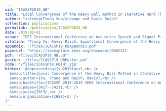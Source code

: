 ```yaml
---
uid: "ICASSP2019_HB"
title: "Local Convergence of the Heavy Ball method in Iterative Hard Thresholding for Low-Rank Matrix Completion"
author: "<strong>Trung Vu</strong> and Raviv Raich"
collection: publications
permalink: /publication/ICASSP2019_HB
date: 2019-02-01
venue: 'IEEE International Conference on Acoustics Speech and Signal Processing (ICASSP)'
citation: 'Trung Vu, Raviv Raich. &quot;Local Convergence of the Heavy Ball method in Iterative Hard Thresholding for Low-Rank Matrix Completion,&quot; In Proceedings of 2019 IEEE International Conference on Acoustics Speech and Signal Processing (ICASSP), Brighton, UK, May 12-17, 2019.'
appendix: '/files/ICASSP19_HBAppendix.pdf'
paperurl: 'https://ieeexplore.ieee.org/document/8682312'
pdf: '/files/ICASSP19_HB.pdf'
poster: '/files/ICASSP19_HBPoster.pdf'
code: '/files/ICASSP19_HBIHT.zip'
bibtex: '@inproceedings{vu2019local,<br />
  &emsp;title={Local Convergence of the Heavy Ball Method in Iterative Hard Thresholding for Low-rank Matrix Completion},<br />
  &emsp;author={Vu, Trung and Raich, Raviv},<br />
  &emsp;booktitle={ICASSP 2019-2019 IEEE International Conference on Acoustics, Speech and Signal Processing (ICASSP)},<br />
  &emsp;pages={3417--3421},<br />
  &emsp;year={2019},<br />
  &emsp;organization={IEEE}<br />
}'
---
```


